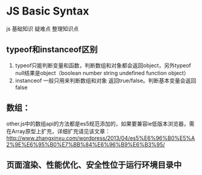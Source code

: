 # JS Basic Syntax
js 基础知识 疑难点 整理知识点
## typeof和instanceof区别
1. typeof只能判断变量和函数，判断数组和对象都会返回object，另外typeof null结果是object（boolean number string undefined function object）
2. instanceof 一般只用来判断数组和对象 返回true/false。判断基本变量会返回false

## 数组：
other.js中的数组api的方法都是es5规范添加的，如果要兼容ie低版本浏览器，需在Array原型上扩充，详细扩充请见该文章：http://www.zhangxinxu.com/wordpress/2013/04/es5%E6%96%B0%E5%A2%9E%E6%95%B0%E7%BB%84%E6%96%B9%E6%B3%95/   

## 页面渲染、性能优化、安全性位于运行环境目录中
